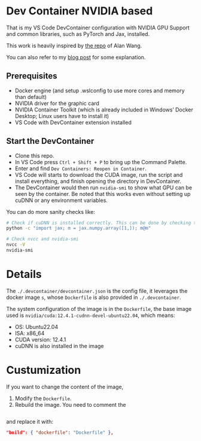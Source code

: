# Dev Container NVIDIA based
That is my VS Code DevContainer configuration with NVIDIA GPU Support and common libraries, such as PyTorch and Jax, installed.

This work is heavily inspired by [the repo](https://github.com/alankrantas/cuda-cudnn-gpu-devcontainer) of Alan Wang.

You can also refer to my [blog post]() for some explanation.


## Prerequisites
- Docker engine (and setup .wslconfig to use more cores and memory than default)
- NVIDIA driver for the graphic card
- NVIDIA Container Toolkit (which is already included in Windows’ Docker Desktop; Linux users have to install it)
- VS Code with DevContainer extension installed

## Start the DevContainer
- Clone this repo.
- In VS Code press `Ctrl + Shift + P` to bring up the Command Palette. 
- Enter and find `Dev Containers: Reopen in Container`. 
- VS Code will starts to download the CUDA image, run the script and install everything, and finish opening the directory in DevContainer.
- The DevContainer would then run `nvidia-smi` to show what GPU can be seen by the container. Be noted that this works even without setting up cuDNN or any environment variables.

You can do more sanity checks like:
```sh
# Check if cuDNN is installed correctly. This can be done by checking the jax code:
python -c "import jax; m = jax.numpy.array([1,]); m@m"

# Check nvcc and nvidia-smi
nvcc -V
nvidia-smi
```
# Details
The `./.devcontainer/devcontainer.json` is the config file, it leverages the docker image `s`, whose `Dockerfile` is also provided in `./.devcontainer`.

The system configuration of the image is in the `Dockerfile`, the base image  used is `nvidia/cuda:12.4.1-cudnn-devel-ubuntu22.04`, which means:
* OS: Ubuntu22.04
* ISA: x86_64
* CUDA version: 12.4.1
* cuDNN is also installed in the image


# Custumization
If you want to change the content of the image,
1. Modify the `Dockerfile`.
2. Rebuild the image. You need to comment the 
  ```json
  ```
  and replace it with:
  ```json
  "build": { "dockerfile": "Dockerfile" },
  ```

